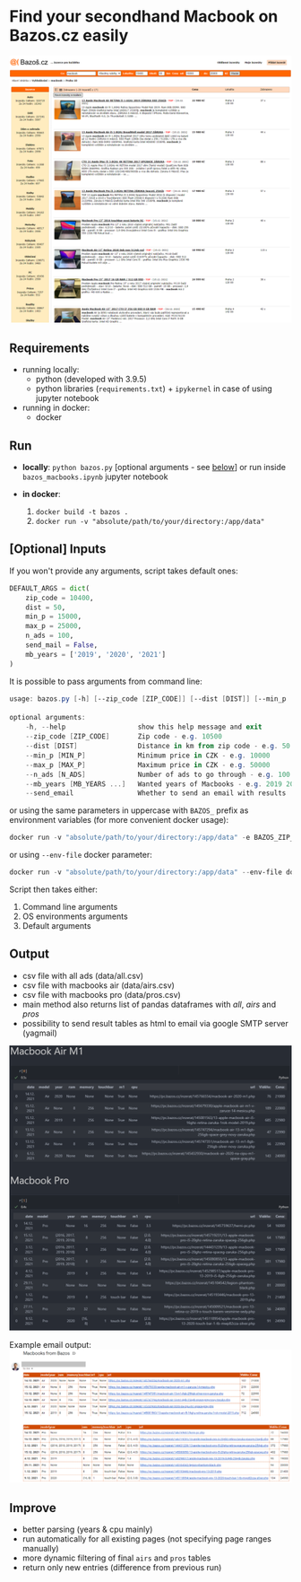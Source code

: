 # Find your secondhand Macbook on Bazos.cz easily

![Bazos ads preview](/img/bazos.png "Bazos preview")

## Requirements
* running locally:
    * python (developed with 3.9.5)
    * python libraries (`requirements.txt`) + `ipykernel` in case of using jupyter notebook
* running in docker:
    * docker

## Run
* **locally**: `python bazos.py` [optional arguments - see [below](#inputs)] or run inside `bazos_macbooks.ipynb` jupyter notebook

* **in docker**: 
    1. `docker build -t bazos .`
    2. `docker run -v "absolute/path/to/your/directory:/app/data"`

<h2 id="inputs">[Optional] Inputs</h2>

If you won't provide any arguments, script takes default ones:
```python
DEFAULT_ARGS = dict(
    zip_code = 10400,
    dist = 50,
    min_p = 15000,
    max_p = 25000,
    n_ads = 100,
    send_mail = False,
    mb_years = ['2019', '2020', '2021']
)
```

It is possible to pass arguments from command line:

```powershell
usage: bazos.py [-h] [--zip_code [ZIP_CODE]] [--dist [DIST]] [--min_p [MIN_P]] [--max_p [MAX_P]] [--n_ads [N_ADS]] [--mb_years [MB_YEARS ...]] [--send_mail]

optional arguments:
    -h, --help                  show this help message and exit
    --zip_code [ZIP_CODE]       Zip code - e.g. 10500
    --dist [DIST]               Distance in km from zip code - e.g. 50
    --min_p [MIN_P]             Minimum price in CZK - e.g. 10000
    --max_p [MAX_P]             Maximum price in CZK - e.g. 50000
    --n_ads [N_ADS]             Number of ads to go through - e.g. 100
    --mb_years [MB_YEARS ...]   Wanted years of Macbooks - e.g. 2019 2020
    --send_email                Whether to send an email with results
```
or using the same parameters in uppercase with `BAZOS_` prefix as environment variables (for more convenient docker usage):

```powershell
docker run -v "absolute/path/to/your/directory:/app/data" -e BAZOS_ZIP_CODE=10100 -e BAZOS_DIST=100 -e BAZOS_MIN_P=20000 -e BAZOS_MB_YEARS=20000 -e BAZOS_SEND_EMAIL=True bazos
```

or using `--env-file` docker parameter:

```powershell
docker run -v "absolute/path/to/your/directory:/app/data" --env-file docker_env_vars bazos
```

Script then takes either:
1. Command line arguments
2. OS environments arguments
3. Default arguments

## Output
* csv file with all ads (data/all.csv)
* csv file with macbooks air (data/airs.csv)
* csv file with macbooks pro (data/pros.csv)
* main method also returns list of pandas dataframes with *all*, *airs* and *pros* 
* possibility to send result tables as html to email via google SMTP server (yagmail)

![Script output preview](/img/output.png "Script output preview")

Example email output:
![Example email preview](/img/mail.png "Example email preview")

## Improve
* better parsing (years & cpu mainly)
* run automatically for all existing pages (not specifying page ranges manually)
* more dynamic filtering of final `airs` and `pros` tables
* return only new entries (difference from previous run)